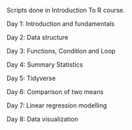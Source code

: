 Scripts done in Introduction To R course.

Day 1: Introduction and fundamentals

Day 2: Data structure

Day 3: Functions, Condition and Loop

Day 4: Summary Statistics

Day 5: Tidyverse

Day 6: Comparison of two means

Day 7: Linear regression modelling

Day 8: Data visualization
